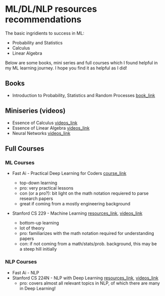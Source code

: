 # ML/DL/NLP resources recommendations

The basic ingridients to success in ML:

- Probability and Statistics 
- Calculus 
- Linear Algebra

Below are some books, mini series and full courses which I found helpful in my ML learning journey. I hope you find it as helpful as I did!


## Books

- Introduction to Probability, Statistics and Random Processes [book_link](https://www.probabilitycourse.com/)

## Miniseries (videos)

- Essence of Calculus [videos_link](https://www.youtube.com/playlist?list=PLZHQObOWTQDMsr9K-rj53DwVRMYO3t5Yr)
- Essence of Linear Algebra [videos_link](https://www.youtube.com/playlist?list=PLZHQObOWTQDPD3MizzM2xVFitgF8hE_ab)
- Neural Networks [videos_link](https://www.youtube.com/playlist?list=PLZHQObOWTQDNU6R1_67000Dx_ZCJB-3pi)


## Full Courses

### ML Courses

- Fast Ai - Practical Deep Learning for Coders [course_link](http://fast.ai/)
  - top-down learning
  - pro: very practical lessons
  - con (or a pro?): bit light on the math notation requiered to parse research papers
  - great if coming from a mostly engineering background

- Stanford CS 229 - Machine Learning [resources_link](http://cs229.stanford.edu/), [videos_link](https://www.youtube.com/watch?v=jGwO_UgTS7I&list=PLoROMvodv4rMiGQp3WXShtMGgzqpfVfbU)
  - bottom-up learning
  - lot of theory
  - pro: familiarizes with the math notation required for understanding papers
  - con: if not coming from a math/stats/prob. background, this may be a steep hill initially

### NLP Courses

- Fast Ai - NLP
- Stanford CS 224N - NLP with Deep Learning [resources_link](http://web.stanford.edu/class/cs224n/), [videos_link](https://www.youtube.com/watch?v=8rXD5-xhemo&list=PLoROMvodv4rOhcuXMZkNm7j3fVwBBY42z)
  - pro: covers almost all relevant topics in NLP, of which there are many in Deep Learning!

